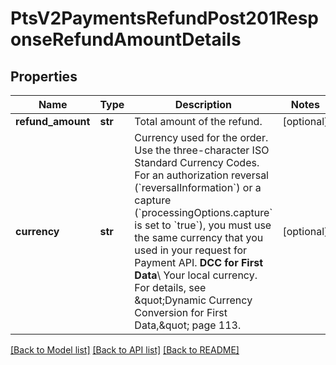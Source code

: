 # PtsV2PaymentsRefundPost201ResponseRefundAmountDetails

## Properties
Name | Type | Description | Notes
------------ | ------------- | ------------- | -------------
**refund_amount** | **str** | Total amount of the refund. | [optional] 
**currency** | **str** | Currency used for the order. Use the three-character ISO Standard Currency Codes.  For an authorization reversal (&#x60;reversalInformation&#x60;) or a capture (&#x60;processingOptions.capture&#x60; is set to &#x60;true&#x60;), you must use the same currency that you used in your request for Payment API.  **DCC for First Data**\\ Your local currency. For details, see \&quot;Dynamic Currency Conversion for First Data,\&quot; page 113.  | [optional] 

[[Back to Model list]](../README.md#documentation-for-models) [[Back to API list]](../README.md#documentation-for-api-endpoints) [[Back to README]](../README.md)


